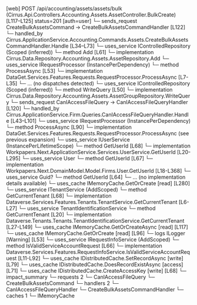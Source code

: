 [web] POST /api/accounting/assets/assets/bulk  (Cirrus.Api.Controllers.Accounting.Assets.AssetController.BulkCreate)  [L117–L125] status=201 [auth=user]
  └─ sends_request CreateBulkAssetsCommand -> CreateBulkAssetsCommandHandler [L122]
    └─ handled_by Cirrus.ApplicationService.Accounting.Commands.Assets.CreateBulkAssetsCommandHandler.Handle [L34–L73]
      └─ uses_service IControlledRepository<Asset> (Scoped (inferred))
        └─ method Add [L61]
          └─ implementation Cirrus.Data.Repository.Accounting.Assets.AssetRepository.Add
      └─ uses_service IRequestProcessor (InstancePerDependency)
        └─ method ProcessAsync [L53]
          └─ implementation DataGet.Services.Features.Requests.RequestProcessor.ProcessAsync [L7-L35]
            └─ ... (no dispatches detected)
      └─ uses_service IControlledRepository<AssetGroup> (Scoped (inferred))
        └─ method WriteQuery [L50]
          └─ implementation Cirrus.Data.Repository.Accounting.Assets.AssetGroupRepository.WriteQuery
  └─ sends_request CanIAccessFileQuery -> CanIAccessFileQueryHandler [L120]
    └─ handled_by Cirrus.ApplicationService.Firm.Queries.CanIAccessFileQueryHandler.Handle [L43–L101]
      └─ uses_service IRequestProcessor (InstancePerDependency)
        └─ method ProcessAsync [L90]
          └─ implementation DataGet.Services.Features.Requests.RequestProcessor.ProcessAsync (see previous expansion)
      └─ uses_service IUserService (InstancePerLifetimeScope)
        └─ method GetUserId [L68]
          └─ implementation Workpapers.Next.ApplicationService.Services.UserService.GetUserId [L20-L295]
            └─ uses_service User
              └─ method GetUserId [L67]
                └─ implementation Workpapers.Next.DomainModel.Model.Firms.User.GetUserId [L18-L368]
            └─ uses_service Guid?
              └─ method GetUserId [L64]
                └─ ... (no implementation details available)
            └─ uses_cache IMemoryCache.GetOrCreate [read] [L280]
      └─ uses_service ITenantService (AddScoped)
        └─ method GetCurrentTenant [L68]
          └─ implementation Dataverse.Services.Features.Tenants.TenantService.GetCurrentTenant [L6-L27]
            └─ uses_service TenantIdentificationService
              └─ method GetCurrentTenant [L20]
                └─ implementation Dataverse.Tenants.Tenants.TenantIdentificationService.GetCurrentTenant [L27-L149]
                  └─ uses_cache IMemoryCache.GetOrCreateAsync [read] [L117]
                  └─ uses_cache IMemoryCache.GetOrCreate [read] [L96]
                  └─ logs ILogger<ITenantIdentificationService> [Warning] [L53]
      └─ uses_service IRequestInfoService (AddScoped)
        └─ method IsValidServiceAccountRequest [L66]
          └─ implementation Dataverse.Services.Features.RequestInfoService.IsValidServiceAccountRequest [L11-L92]
      └─ uses_cache IDistributedCache.SetRecordAsync [write] [L79]
      └─ uses_cache IDistributedCache.DoesRecordExistAsync [access] [L71]
      └─ uses_cache IDistributedCache.CreateAccessKey [write] [L68]
  └─ impact_summary
    └─ requests 2
      └─ CanIAccessFileQuery
      └─ CreateBulkAssetsCommand
    └─ handlers 2
      └─ CanIAccessFileQueryHandler
      └─ CreateBulkAssetsCommandHandler
    └─ caches 1
      └─ IMemoryCache

